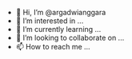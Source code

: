 - 👋 Hi, I’m @argadwianggara
- 👀 I’m interested in ...
- 🌱 I’m currently learning ...
- 💞️ I’m looking to collaborate on ...
- 📫 How to reach me ...

<!---
argadwianggara/argadwianggara is a ✨ special ✨ repository because its `README.md` (this file) appears on your GitHub profile.
You can click the Preview link to take a look at your changes.
--->

